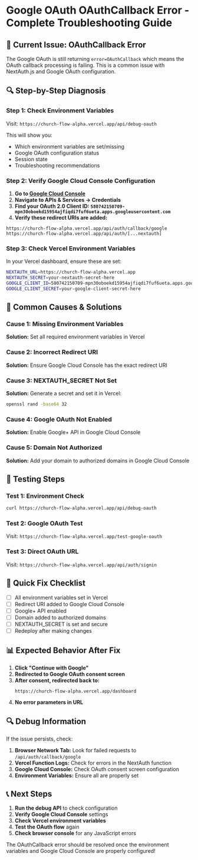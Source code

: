 # Google OAuth OAuthCallback Error - Complete Troubleshooting Guide

## 🚨 **Current Issue: OAuthCallback Error**

The Google OAuth is still returning `error=OAuthCallback` which means the OAuth callback processing is failing. This is a common issue with NextAuth.js and Google OAuth configuration.

## 🔍 **Step-by-Step Diagnosis**

### **Step 1: Check Environment Variables**

Visit: `https://church-flow-alpha.vercel.app/api/debug-oauth`

This will show you:
- Which environment variables are set/missing
- Google OAuth configuration status
- Session state
- Troubleshooting recommendations

### **Step 2: Verify Google Cloud Console Configuration**

1. **Go to [Google Cloud Console](https://console.cloud.google.com/)**
2. **Navigate to APIs & Services → Credentials**
3. **Find your OAuth 2.0 Client ID: `580742150709-mpn30oboekd15954ajfiqdi7fuf6ueta.apps.googleusercontent.com`**
4. **Verify these redirect URIs are added:**

```
https://church-flow-alpha.vercel.app/api/auth/callback/google
https://church-flow-alpha.vercel.app/api/auth/[...nextauth]
```

### **Step 3: Check Vercel Environment Variables**

In your Vercel dashboard, ensure these are set:

```bash
NEXTAUTH_URL=https://church-flow-alpha.vercel.app
NEXTAUTH_SECRET=your-nextauth-secret-here
GOOGLE_CLIENT_ID=580742150709-mpn30oboekd15954ajfiqdi7fuf6ueta.apps.googleusercontent.com
GOOGLE_CLIENT_SECRET=your-google-client-secret-here
```

## 🔧 **Common Causes & Solutions**

### **Cause 1: Missing Environment Variables**
**Solution:** Set all required environment variables in Vercel

### **Cause 2: Incorrect Redirect URI**
**Solution:** Ensure Google Cloud Console has the exact redirect URI

### **Cause 3: NEXTAUTH_SECRET Not Set**
**Solution:** Generate a secret and set it in Vercel:
```bash
openssl rand -base64 32
```

### **Cause 4: Google OAuth Not Enabled**
**Solution:** Enable Google+ API in Google Cloud Console

### **Cause 5: Domain Not Authorized**
**Solution:** Add your domain to authorized domains in Google Cloud Console

## 🧪 **Testing Steps**

### **Test 1: Environment Check**
```bash
curl https://church-flow-alpha.vercel.app/api/debug-oauth
```

### **Test 2: Google OAuth Test**
Visit: `https://church-flow-alpha.vercel.app/test-google-oauth`

### **Test 3: Direct OAuth URL**
Visit: `https://church-flow-alpha.vercel.app/api/auth/signin`

## 🚀 **Quick Fix Checklist**

- [ ] All environment variables set in Vercel
- [ ] Redirect URI added to Google Cloud Console
- [ ] Google+ API enabled
- [ ] Domain added to authorized domains
- [ ] NEXTAUTH_SECRET is set and secure
- [ ] Redeploy after making changes

## 📊 **Expected Behavior After Fix**

1. **Click "Continue with Google"**
2. **Redirected to Google OAuth consent screen**
3. **After consent, redirected back to:**
   ```
   https://church-flow-alpha.vercel.app/dashboard
   ```
4. **No error parameters in URL**

## 🔍 **Debug Information**

If the issue persists, check:

1. **Browser Network Tab:** Look for failed requests to `/api/auth/callback/google`
2. **Vercel Function Logs:** Check for errors in the NextAuth function
3. **Google Cloud Console:** Check OAuth consent screen configuration
4. **Environment Variables:** Ensure all are properly set

## 📞 **Next Steps**

1. **Run the debug API** to check configuration
2. **Verify Google Cloud Console** settings
3. **Check Vercel environment variables**
4. **Test the OAuth flow** again
5. **Check browser console** for any JavaScript errors

The OAuthCallback error should be resolved once the environment variables and Google Cloud Console are properly configured!

